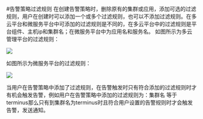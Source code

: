 #告警策略过滤规则
在创建告警策略时，删除原有的集群或应用，添加可选的过滤规则，用户在创建时可以添加一个或多个过滤规则，也可以不添加过滤规则。在多云平台和微服务平台中可添加的过滤规则是不同的，在多云平台中的过滤规则是平台组件、主机ip和集群名；在微服务平台中为应用名和服务名。
如图所示为多云管理平台的过滤规则：

![](http://terminus-paas.oss-cn-hangzhou.aliyuncs.com/paas-doc/2021/12/22/d5c7f4fd-9926-4303-9f2e-38642b13ecee.png)

如图所示为微服务平台的过滤规则：

![](http://terminus-paas.oss-cn-hangzhou.aliyuncs.com/paas-doc/2021/12/22/54a8c682-f3f5-4725-a025-7a6651f49cf5.png)

当用户在告警策略中添加了过滤规则，在告警触发时只有符合添加的过滤规则时才有机会触发告警，例如用户在告警策略中添加的过滤规则为：集群名 等于 terminus那么只有到集群名为terminus时且符合用户设置的告警规则时才会触发告警，发送通知。
